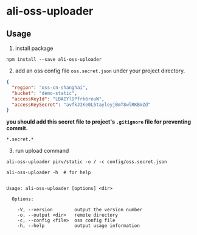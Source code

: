 # ali-oss-uploader


## Usage

1. install package

```shell
npm install --save ali-oss-uploader
```

2. add an oss config file `oss.secret.json` under your project directory.

```json
{
  "region": "oss-cn-shanghai",
  "bucket": "demo-static",
  "accessKeyId": "LBAIYlDPfrk6reuW",
  "accessKeySecret": "avfkJIKe0L5tayleyjBmT8wlRKBmZd"
}
```

**you should add this secret file to project's `.gitignore` file for preventing commit.**


```
*.secret.*
```

3. run upload command

```shell
ali-oss-uploader pirv/static -o / -c config/oss.secret.json
```

```shell
ali-oss-uploader -h  # for help


Usage: ali-oss-uploader [options] <dir>

  Options:

    -V, --version        output the version number
    -o, --output <dir>   remote directory
    -c, --config <file>  oss config file
    -h, --help           output usage information
```
